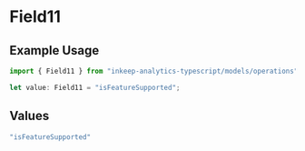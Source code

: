 # Field11

## Example Usage

```typescript
import { Field11 } from "inkeep-analytics-typescript/models/operations";

let value: Field11 = "isFeatureSupported";
```

## Values

```typescript
"isFeatureSupported"
```